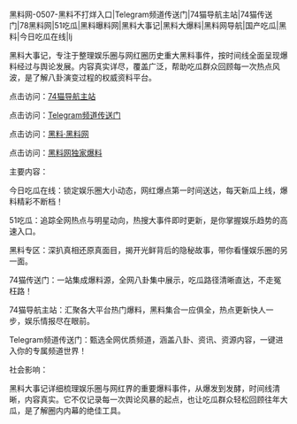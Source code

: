 #
黑料网-0507-黑料不打烊入口|Telegram频道传送门|74猫导航主站|74猫传送门|78黑料网|51吃瓜|黑料曝料网|黑料大事记|黑料大爆料|黑料网导航|国产吃瓜|黑料|今日吃瓜在线|lj

黑料大事记，专注于整理娱乐圈与网红圈历史重大黑料事件，按时间线全面呈现爆料经过与舆论发展。内容真实详尽，覆盖广泛，帮助吃瓜群众回顾每一次热点风波，是了解八卦演变过程的权威资料平台。


点击访问：<a href="https://74mao.com/">74猫导航主站</a>

点击访问：<a href="https://74mao.com/">Telegram频道传送门</a>

点击访问：<a href="https://qfwfg.pages.dev/">黑料·黑料网</a>

点击访问：<a href="https://sdfsh.pages.dev/">黑料网独家爆料</a>


主要内容：

今日吃瓜在线：锁定娱乐圈大小动态，网红爆点第一时间送达，每天新瓜上线，爆料精彩不断档！

51吃瓜：追踪全网热点与明星动向，热搜大事件即时更新，是你掌握娱乐趋势的高速入口。

黑料专区：深扒真相还原真面目，揭开光鲜背后的隐秘故事，带你看懂娱乐圈的另一面。

74猫传送门：一站集成爆料源，全网八卦集中展示，吃瓜路径清晰直达，不走冤枉路！

74猫导航主站：汇聚各大平台热门爆料，黑料集合一应俱全，热点更新快人一步，娱乐情报尽在眼前。

Telegram频道传送门：甄选全网优质频道，涵盖八卦、资讯、资源内容，一键进入你的专属频道世界！

社会影响：

黑料大事记详细梳理娱乐圈与网红界的重要爆料事件，从爆发到发酵，时间线清晰，内容真实。它不仅记录每一次舆论风暴的起点，也让吃瓜群众轻松回顾往年大瓜，是了解圈内内幕的绝佳工具。

<span style="display:none;">[Canonical link](https://github.com/mb07052025/6842 ）</span>
